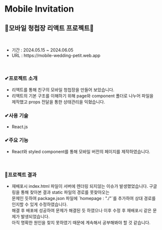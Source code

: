 
# Mobile Invitation
<h2>👀모바일 청첩장 리액트 프로젝트👀</h2>
</br>
<ul>
  <li>기간 : 2024.05.15 ~ 2024.06.05</li>
  <li>URL : https://mobile-wedding-petit.web.app</li>
</ul>
</br>
<h3>✔프로젝트 소개</h3>
<ul>
  <li>리액트를 통해 친구의 모바일 청첩장을 만들어 보았습니다. </li>
  <li>리액트의 기본 구조를 이해하기 위해 page와 component 폴더로 나누어 파일을 제작했고 props 전달을 통한 상태관리을 익혔습니다. </li>
</ul>
<h3>✔사용 기술</h3>
<ul>
  <li>React.js</li>
</ul>
<h3>✔주요 기능</h3>
<ul>
  <li>React와 styled component를 통해 모바일 버전의 페이지를 제작하였습니다. </li>
</ul>
</br>
<h3>🚩프로젝트 결과</h3>
<ul>
  <li>재배포시 index.html 파일이 서버에 렌더링 되지않는 이슈가 발생했었습니다. 구글링을 통해 찾아본 결과 static 파일의 경로를 못찾아오는 </br>
    문제인 듯하여 package.json 파일에 `homepage : "./"`를 추가하여 상대 경로를 인지할 수 있게 수정하였습니다.</br> 해결 후 배포에 성공하여 문제가 해결된 듯 하였으나 이후 수정 후 재배포시 같은 문제가 발생되었습니다.</br> 아직 명확한 원인을 찾지 못하였기 때문에 계속해서 공부해봐야 할 것 같습니다. </li>
</ul>
